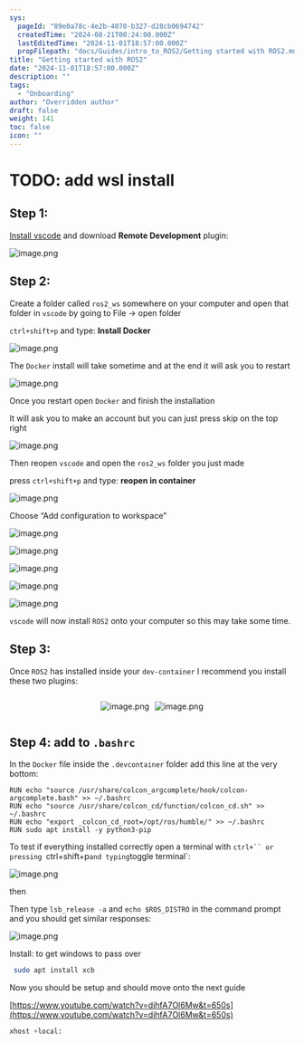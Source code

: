 ```yaml
---
sys:
  pageId: "89e0a78c-4e2b-4070-b327-d28cb0694742"
  createdTime: "2024-08-21T00:24:00.000Z"
  lastEditedTime: "2024-11-01T18:57:00.000Z"
  propFilepath: "docs/Guides/intro_to_ROS2/Getting started with ROS2.md"
title: "Getting started with ROS2"
date: "2024-11-01T18:57:00.000Z"
description: ""
tags:
  - "Onboarding"
author: "Overridden author"
draft: false
weight: 141
toc: false
icon: ""
---
```


# TODO: add wsl install

## Step 1:

[Install vscode](https://code.visualstudio.com/download) and download **Remote Development** plugin:

![image.png](https://prod-files-secure.s3.us-west-2.amazonaws.com/d518164a-d88e-44d1-a4ee-3adb3bd8bce0/efb52993-1881-4a40-b95e-6f020334f022/image.png?X-Amz-Algorithm=AWS4-HMAC-SHA256&X-Amz-Content-Sha256=UNSIGNED-PAYLOAD&X-Amz-Credential=ASIAZI2LB4662J4BRUDO%2F20250331%2Fus-west-2%2Fs3%2Faws4_request&X-Amz-Date=20250331T041047Z&X-Amz-Expires=3600&X-Amz-Security-Token=IQoJb3JpZ2luX2VjEDQaCXVzLXdlc3QtMiJHMEUCIAa%2FYHFmVs9NsxwIHezpCwKyxM3Le5sqLDO47x95L3HBAiEAjCkAxdckyW%2B%2FDAu4UhOLmT%2B6dfyWVAvqB96b3CiANPQqiAQInf%2F%2F%2F%2F%2F%2F%2F%2F%2F%2FARAAGgw2Mzc0MjMxODM4MDUiDNEuW%2FAozuzPWedMqircA7bBFHvW0q22%2Byz%2F0nC7XEEMvb%2BxgVl%2Fy2jxG3o%2B0mLN1W3iGbP6Z6q9lTfBgxx7496e9nvfMmwSEwgqbCc2%2FDwLerznjpNmBAqXoVGoGdn%2BTJGVHFJfrv05jVioFZY%2BuqmeuOPX%2FfdZIyMa9w5aHr35MkZA%2BcSDGhalUS0HWYUGQun933jQ%2Bxv4lhwNXAOgUxYHzdILN6oRZTIrQN4g5vnGvSPZKrP0iFRee357miSqHS7I9%2Be3TFwQteV5S2nzM3Pqa5i5l6AUc8qQtzcw3rTNtV4cmSKLxDUVXUZ7MdQES9xFp9xaEAaU2xn3hJlpGGbxJ%2BpGNumSKnhV5E7Wt6KPui7IZx%2F%2Fj6%2Bm0jAoqBXQ3a%2BY8wRKq18OYQuqa3dB4Sb3epULcHc4LsI04APWItpHLQIqTrpyLi12Lvi9DEPCtWjkddmrFhTLXhCaShnRP3qVchB6Fqy%2Bm0frgFh0hV6pjmW4URDr0om5H78SpwB6IuJL0XAJk3XSVrwVknwOk1IorVEiFs4Oavs7G6Z4lySm5OMXVeXTvaJ07k2f1gQC2LciD%2BIJyNpoxbsqfMtajX%2Bug2ot0GKeTAyO5IASLtvmmwKkGprZ3g%2FW5NV%2FzOj%2BFaqe5VnwZvx1vFfTMMSVqL8GOqUB7oViNhibbXrgcEQgPQDJZhfUwQlAfsphoZq3d7LokSoBpp4M%2BoumANhdi2h9O6eDL6F1fZhgdcD6YwtY54Mqp8WABw%2F0Gpr9%2BAdNExV1ECfp%2BhqcYsC1ryl1Yype0lY1U6%2FuBlkYOEAlwShh50KvO%2BuVAdnguZ1b9CqroPjEV4TgOvHdvYT7K3yQdK2bOOZdDnqyZWe5Kxw1BXoCg2QZDHEkXxQY&X-Amz-Signature=f31be15a5b5b41dbbd151588cb1ead509a92fdffc764fba2bf25a3de6c291ab5&X-Amz-SignedHeaders=host&x-id=GetObject)

## Step 2:

Create a folder called `ros2_ws` somewhere on your computer and open that folder in `vscode` by going to File → open folder 

`ctrl+shift+p` and type: **Install Docker**

![image.png](https://prod-files-secure.s3.us-west-2.amazonaws.com/d518164a-d88e-44d1-a4ee-3adb3bd8bce0/2269dc0e-1cd5-47ff-bceb-c04ad9b2eab0/image.png?X-Amz-Algorithm=AWS4-HMAC-SHA256&X-Amz-Content-Sha256=UNSIGNED-PAYLOAD&X-Amz-Credential=ASIAZI2LB4662J4BRUDO%2F20250331%2Fus-west-2%2Fs3%2Faws4_request&X-Amz-Date=20250331T041047Z&X-Amz-Expires=3600&X-Amz-Security-Token=IQoJb3JpZ2luX2VjEDQaCXVzLXdlc3QtMiJHMEUCIAa%2FYHFmVs9NsxwIHezpCwKyxM3Le5sqLDO47x95L3HBAiEAjCkAxdckyW%2B%2FDAu4UhOLmT%2B6dfyWVAvqB96b3CiANPQqiAQInf%2F%2F%2F%2F%2F%2F%2F%2F%2F%2FARAAGgw2Mzc0MjMxODM4MDUiDNEuW%2FAozuzPWedMqircA7bBFHvW0q22%2Byz%2F0nC7XEEMvb%2BxgVl%2Fy2jxG3o%2B0mLN1W3iGbP6Z6q9lTfBgxx7496e9nvfMmwSEwgqbCc2%2FDwLerznjpNmBAqXoVGoGdn%2BTJGVHFJfrv05jVioFZY%2BuqmeuOPX%2FfdZIyMa9w5aHr35MkZA%2BcSDGhalUS0HWYUGQun933jQ%2Bxv4lhwNXAOgUxYHzdILN6oRZTIrQN4g5vnGvSPZKrP0iFRee357miSqHS7I9%2Be3TFwQteV5S2nzM3Pqa5i5l6AUc8qQtzcw3rTNtV4cmSKLxDUVXUZ7MdQES9xFp9xaEAaU2xn3hJlpGGbxJ%2BpGNumSKnhV5E7Wt6KPui7IZx%2F%2Fj6%2Bm0jAoqBXQ3a%2BY8wRKq18OYQuqa3dB4Sb3epULcHc4LsI04APWItpHLQIqTrpyLi12Lvi9DEPCtWjkddmrFhTLXhCaShnRP3qVchB6Fqy%2Bm0frgFh0hV6pjmW4URDr0om5H78SpwB6IuJL0XAJk3XSVrwVknwOk1IorVEiFs4Oavs7G6Z4lySm5OMXVeXTvaJ07k2f1gQC2LciD%2BIJyNpoxbsqfMtajX%2Bug2ot0GKeTAyO5IASLtvmmwKkGprZ3g%2FW5NV%2FzOj%2BFaqe5VnwZvx1vFfTMMSVqL8GOqUB7oViNhibbXrgcEQgPQDJZhfUwQlAfsphoZq3d7LokSoBpp4M%2BoumANhdi2h9O6eDL6F1fZhgdcD6YwtY54Mqp8WABw%2F0Gpr9%2BAdNExV1ECfp%2BhqcYsC1ryl1Yype0lY1U6%2FuBlkYOEAlwShh50KvO%2BuVAdnguZ1b9CqroPjEV4TgOvHdvYT7K3yQdK2bOOZdDnqyZWe5Kxw1BXoCg2QZDHEkXxQY&X-Amz-Signature=225296774d760a7cbda572676061698adb502f267ef326fdaf349d2760144210&X-Amz-SignedHeaders=host&x-id=GetObject)

The `Docker` install will take sometime and at the end it will ask you to restart

![image.png](https://prod-files-secure.s3.us-west-2.amazonaws.com/d518164a-d88e-44d1-a4ee-3adb3bd8bce0/ed233f78-be33-4b1f-b89c-9c346c0e961e/image.png?X-Amz-Algorithm=AWS4-HMAC-SHA256&X-Amz-Content-Sha256=UNSIGNED-PAYLOAD&X-Amz-Credential=ASIAZI2LB4662J4BRUDO%2F20250331%2Fus-west-2%2Fs3%2Faws4_request&X-Amz-Date=20250331T041047Z&X-Amz-Expires=3600&X-Amz-Security-Token=IQoJb3JpZ2luX2VjEDQaCXVzLXdlc3QtMiJHMEUCIAa%2FYHFmVs9NsxwIHezpCwKyxM3Le5sqLDO47x95L3HBAiEAjCkAxdckyW%2B%2FDAu4UhOLmT%2B6dfyWVAvqB96b3CiANPQqiAQInf%2F%2F%2F%2F%2F%2F%2F%2F%2F%2FARAAGgw2Mzc0MjMxODM4MDUiDNEuW%2FAozuzPWedMqircA7bBFHvW0q22%2Byz%2F0nC7XEEMvb%2BxgVl%2Fy2jxG3o%2B0mLN1W3iGbP6Z6q9lTfBgxx7496e9nvfMmwSEwgqbCc2%2FDwLerznjpNmBAqXoVGoGdn%2BTJGVHFJfrv05jVioFZY%2BuqmeuOPX%2FfdZIyMa9w5aHr35MkZA%2BcSDGhalUS0HWYUGQun933jQ%2Bxv4lhwNXAOgUxYHzdILN6oRZTIrQN4g5vnGvSPZKrP0iFRee357miSqHS7I9%2Be3TFwQteV5S2nzM3Pqa5i5l6AUc8qQtzcw3rTNtV4cmSKLxDUVXUZ7MdQES9xFp9xaEAaU2xn3hJlpGGbxJ%2BpGNumSKnhV5E7Wt6KPui7IZx%2F%2Fj6%2Bm0jAoqBXQ3a%2BY8wRKq18OYQuqa3dB4Sb3epULcHc4LsI04APWItpHLQIqTrpyLi12Lvi9DEPCtWjkddmrFhTLXhCaShnRP3qVchB6Fqy%2Bm0frgFh0hV6pjmW4URDr0om5H78SpwB6IuJL0XAJk3XSVrwVknwOk1IorVEiFs4Oavs7G6Z4lySm5OMXVeXTvaJ07k2f1gQC2LciD%2BIJyNpoxbsqfMtajX%2Bug2ot0GKeTAyO5IASLtvmmwKkGprZ3g%2FW5NV%2FzOj%2BFaqe5VnwZvx1vFfTMMSVqL8GOqUB7oViNhibbXrgcEQgPQDJZhfUwQlAfsphoZq3d7LokSoBpp4M%2BoumANhdi2h9O6eDL6F1fZhgdcD6YwtY54Mqp8WABw%2F0Gpr9%2BAdNExV1ECfp%2BhqcYsC1ryl1Yype0lY1U6%2FuBlkYOEAlwShh50KvO%2BuVAdnguZ1b9CqroPjEV4TgOvHdvYT7K3yQdK2bOOZdDnqyZWe5Kxw1BXoCg2QZDHEkXxQY&X-Amz-Signature=174def2e5893d0111d115e6561496e8b7f54c3e509c55d801b9bedb3a2562eb6&X-Amz-SignedHeaders=host&x-id=GetObject)

Once you restart open `Docker` and finish the installation

It will ask you to make an account but you can just press skip on the top right

![image.png](https://prod-files-secure.s3.us-west-2.amazonaws.com/d518164a-d88e-44d1-a4ee-3adb3bd8bce0/21010ad9-1659-4fd9-9f59-9932a09b2a3d/image.png?X-Amz-Algorithm=AWS4-HMAC-SHA256&X-Amz-Content-Sha256=UNSIGNED-PAYLOAD&X-Amz-Credential=ASIAZI2LB4662J4BRUDO%2F20250331%2Fus-west-2%2Fs3%2Faws4_request&X-Amz-Date=20250331T041047Z&X-Amz-Expires=3600&X-Amz-Security-Token=IQoJb3JpZ2luX2VjEDQaCXVzLXdlc3QtMiJHMEUCIAa%2FYHFmVs9NsxwIHezpCwKyxM3Le5sqLDO47x95L3HBAiEAjCkAxdckyW%2B%2FDAu4UhOLmT%2B6dfyWVAvqB96b3CiANPQqiAQInf%2F%2F%2F%2F%2F%2F%2F%2F%2F%2FARAAGgw2Mzc0MjMxODM4MDUiDNEuW%2FAozuzPWedMqircA7bBFHvW0q22%2Byz%2F0nC7XEEMvb%2BxgVl%2Fy2jxG3o%2B0mLN1W3iGbP6Z6q9lTfBgxx7496e9nvfMmwSEwgqbCc2%2FDwLerznjpNmBAqXoVGoGdn%2BTJGVHFJfrv05jVioFZY%2BuqmeuOPX%2FfdZIyMa9w5aHr35MkZA%2BcSDGhalUS0HWYUGQun933jQ%2Bxv4lhwNXAOgUxYHzdILN6oRZTIrQN4g5vnGvSPZKrP0iFRee357miSqHS7I9%2Be3TFwQteV5S2nzM3Pqa5i5l6AUc8qQtzcw3rTNtV4cmSKLxDUVXUZ7MdQES9xFp9xaEAaU2xn3hJlpGGbxJ%2BpGNumSKnhV5E7Wt6KPui7IZx%2F%2Fj6%2Bm0jAoqBXQ3a%2BY8wRKq18OYQuqa3dB4Sb3epULcHc4LsI04APWItpHLQIqTrpyLi12Lvi9DEPCtWjkddmrFhTLXhCaShnRP3qVchB6Fqy%2Bm0frgFh0hV6pjmW4URDr0om5H78SpwB6IuJL0XAJk3XSVrwVknwOk1IorVEiFs4Oavs7G6Z4lySm5OMXVeXTvaJ07k2f1gQC2LciD%2BIJyNpoxbsqfMtajX%2Bug2ot0GKeTAyO5IASLtvmmwKkGprZ3g%2FW5NV%2FzOj%2BFaqe5VnwZvx1vFfTMMSVqL8GOqUB7oViNhibbXrgcEQgPQDJZhfUwQlAfsphoZq3d7LokSoBpp4M%2BoumANhdi2h9O6eDL6F1fZhgdcD6YwtY54Mqp8WABw%2F0Gpr9%2BAdNExV1ECfp%2BhqcYsC1ryl1Yype0lY1U6%2FuBlkYOEAlwShh50KvO%2BuVAdnguZ1b9CqroPjEV4TgOvHdvYT7K3yQdK2bOOZdDnqyZWe5Kxw1BXoCg2QZDHEkXxQY&X-Amz-Signature=e48871e52e65a9fba4df2e928d751b03be290a810b4142f15d3e15d913f93790&X-Amz-SignedHeaders=host&x-id=GetObject)

Then reopen `vscode` and open the `ros2_ws` folder you just made

press `ctrl+shift+p` and type: **reopen in container**

![image.png](https://prod-files-secure.s3.us-west-2.amazonaws.com/d518164a-d88e-44d1-a4ee-3adb3bd8bce0/4e93b8c2-41ad-488c-8095-c74205196118/image.png?X-Amz-Algorithm=AWS4-HMAC-SHA256&X-Amz-Content-Sha256=UNSIGNED-PAYLOAD&X-Amz-Credential=ASIAZI2LB4662J4BRUDO%2F20250331%2Fus-west-2%2Fs3%2Faws4_request&X-Amz-Date=20250331T041047Z&X-Amz-Expires=3600&X-Amz-Security-Token=IQoJb3JpZ2luX2VjEDQaCXVzLXdlc3QtMiJHMEUCIAa%2FYHFmVs9NsxwIHezpCwKyxM3Le5sqLDO47x95L3HBAiEAjCkAxdckyW%2B%2FDAu4UhOLmT%2B6dfyWVAvqB96b3CiANPQqiAQInf%2F%2F%2F%2F%2F%2F%2F%2F%2F%2FARAAGgw2Mzc0MjMxODM4MDUiDNEuW%2FAozuzPWedMqircA7bBFHvW0q22%2Byz%2F0nC7XEEMvb%2BxgVl%2Fy2jxG3o%2B0mLN1W3iGbP6Z6q9lTfBgxx7496e9nvfMmwSEwgqbCc2%2FDwLerznjpNmBAqXoVGoGdn%2BTJGVHFJfrv05jVioFZY%2BuqmeuOPX%2FfdZIyMa9w5aHr35MkZA%2BcSDGhalUS0HWYUGQun933jQ%2Bxv4lhwNXAOgUxYHzdILN6oRZTIrQN4g5vnGvSPZKrP0iFRee357miSqHS7I9%2Be3TFwQteV5S2nzM3Pqa5i5l6AUc8qQtzcw3rTNtV4cmSKLxDUVXUZ7MdQES9xFp9xaEAaU2xn3hJlpGGbxJ%2BpGNumSKnhV5E7Wt6KPui7IZx%2F%2Fj6%2Bm0jAoqBXQ3a%2BY8wRKq18OYQuqa3dB4Sb3epULcHc4LsI04APWItpHLQIqTrpyLi12Lvi9DEPCtWjkddmrFhTLXhCaShnRP3qVchB6Fqy%2Bm0frgFh0hV6pjmW4URDr0om5H78SpwB6IuJL0XAJk3XSVrwVknwOk1IorVEiFs4Oavs7G6Z4lySm5OMXVeXTvaJ07k2f1gQC2LciD%2BIJyNpoxbsqfMtajX%2Bug2ot0GKeTAyO5IASLtvmmwKkGprZ3g%2FW5NV%2FzOj%2BFaqe5VnwZvx1vFfTMMSVqL8GOqUB7oViNhibbXrgcEQgPQDJZhfUwQlAfsphoZq3d7LokSoBpp4M%2BoumANhdi2h9O6eDL6F1fZhgdcD6YwtY54Mqp8WABw%2F0Gpr9%2BAdNExV1ECfp%2BhqcYsC1ryl1Yype0lY1U6%2FuBlkYOEAlwShh50KvO%2BuVAdnguZ1b9CqroPjEV4TgOvHdvYT7K3yQdK2bOOZdDnqyZWe5Kxw1BXoCg2QZDHEkXxQY&X-Amz-Signature=4aabd03b8755a30c4ca1b0b7f0aa7972ff9e6a99f4047902096bb0e1287799e3&X-Amz-SignedHeaders=host&x-id=GetObject)

Choose “Add configuration to workspace”

![image.png](https://prod-files-secure.s3.us-west-2.amazonaws.com/d518164a-d88e-44d1-a4ee-3adb3bd8bce0/9560b282-5060-4989-ba37-97e7b2c22476/image.png?X-Amz-Algorithm=AWS4-HMAC-SHA256&X-Amz-Content-Sha256=UNSIGNED-PAYLOAD&X-Amz-Credential=ASIAZI2LB4662J4BRUDO%2F20250331%2Fus-west-2%2Fs3%2Faws4_request&X-Amz-Date=20250331T041047Z&X-Amz-Expires=3600&X-Amz-Security-Token=IQoJb3JpZ2luX2VjEDQaCXVzLXdlc3QtMiJHMEUCIAa%2FYHFmVs9NsxwIHezpCwKyxM3Le5sqLDO47x95L3HBAiEAjCkAxdckyW%2B%2FDAu4UhOLmT%2B6dfyWVAvqB96b3CiANPQqiAQInf%2F%2F%2F%2F%2F%2F%2F%2F%2F%2FARAAGgw2Mzc0MjMxODM4MDUiDNEuW%2FAozuzPWedMqircA7bBFHvW0q22%2Byz%2F0nC7XEEMvb%2BxgVl%2Fy2jxG3o%2B0mLN1W3iGbP6Z6q9lTfBgxx7496e9nvfMmwSEwgqbCc2%2FDwLerznjpNmBAqXoVGoGdn%2BTJGVHFJfrv05jVioFZY%2BuqmeuOPX%2FfdZIyMa9w5aHr35MkZA%2BcSDGhalUS0HWYUGQun933jQ%2Bxv4lhwNXAOgUxYHzdILN6oRZTIrQN4g5vnGvSPZKrP0iFRee357miSqHS7I9%2Be3TFwQteV5S2nzM3Pqa5i5l6AUc8qQtzcw3rTNtV4cmSKLxDUVXUZ7MdQES9xFp9xaEAaU2xn3hJlpGGbxJ%2BpGNumSKnhV5E7Wt6KPui7IZx%2F%2Fj6%2Bm0jAoqBXQ3a%2BY8wRKq18OYQuqa3dB4Sb3epULcHc4LsI04APWItpHLQIqTrpyLi12Lvi9DEPCtWjkddmrFhTLXhCaShnRP3qVchB6Fqy%2Bm0frgFh0hV6pjmW4URDr0om5H78SpwB6IuJL0XAJk3XSVrwVknwOk1IorVEiFs4Oavs7G6Z4lySm5OMXVeXTvaJ07k2f1gQC2LciD%2BIJyNpoxbsqfMtajX%2Bug2ot0GKeTAyO5IASLtvmmwKkGprZ3g%2FW5NV%2FzOj%2BFaqe5VnwZvx1vFfTMMSVqL8GOqUB7oViNhibbXrgcEQgPQDJZhfUwQlAfsphoZq3d7LokSoBpp4M%2BoumANhdi2h9O6eDL6F1fZhgdcD6YwtY54Mqp8WABw%2F0Gpr9%2BAdNExV1ECfp%2BhqcYsC1ryl1Yype0lY1U6%2FuBlkYOEAlwShh50KvO%2BuVAdnguZ1b9CqroPjEV4TgOvHdvYT7K3yQdK2bOOZdDnqyZWe5Kxw1BXoCg2QZDHEkXxQY&X-Amz-Signature=180aa497d655e4b98a4bafbb9491b7405de735a35d26342988b9b0889af16abe&X-Amz-SignedHeaders=host&x-id=GetObject)

![image.png](https://prod-files-secure.s3.us-west-2.amazonaws.com/d518164a-d88e-44d1-a4ee-3adb3bd8bce0/2ee63f81-886b-48e8-a553-dc6e5eac99e4/image.png?X-Amz-Algorithm=AWS4-HMAC-SHA256&X-Amz-Content-Sha256=UNSIGNED-PAYLOAD&X-Amz-Credential=ASIAZI2LB4662J4BRUDO%2F20250331%2Fus-west-2%2Fs3%2Faws4_request&X-Amz-Date=20250331T041047Z&X-Amz-Expires=3600&X-Amz-Security-Token=IQoJb3JpZ2luX2VjEDQaCXVzLXdlc3QtMiJHMEUCIAa%2FYHFmVs9NsxwIHezpCwKyxM3Le5sqLDO47x95L3HBAiEAjCkAxdckyW%2B%2FDAu4UhOLmT%2B6dfyWVAvqB96b3CiANPQqiAQInf%2F%2F%2F%2F%2F%2F%2F%2F%2F%2FARAAGgw2Mzc0MjMxODM4MDUiDNEuW%2FAozuzPWedMqircA7bBFHvW0q22%2Byz%2F0nC7XEEMvb%2BxgVl%2Fy2jxG3o%2B0mLN1W3iGbP6Z6q9lTfBgxx7496e9nvfMmwSEwgqbCc2%2FDwLerznjpNmBAqXoVGoGdn%2BTJGVHFJfrv05jVioFZY%2BuqmeuOPX%2FfdZIyMa9w5aHr35MkZA%2BcSDGhalUS0HWYUGQun933jQ%2Bxv4lhwNXAOgUxYHzdILN6oRZTIrQN4g5vnGvSPZKrP0iFRee357miSqHS7I9%2Be3TFwQteV5S2nzM3Pqa5i5l6AUc8qQtzcw3rTNtV4cmSKLxDUVXUZ7MdQES9xFp9xaEAaU2xn3hJlpGGbxJ%2BpGNumSKnhV5E7Wt6KPui7IZx%2F%2Fj6%2Bm0jAoqBXQ3a%2BY8wRKq18OYQuqa3dB4Sb3epULcHc4LsI04APWItpHLQIqTrpyLi12Lvi9DEPCtWjkddmrFhTLXhCaShnRP3qVchB6Fqy%2Bm0frgFh0hV6pjmW4URDr0om5H78SpwB6IuJL0XAJk3XSVrwVknwOk1IorVEiFs4Oavs7G6Z4lySm5OMXVeXTvaJ07k2f1gQC2LciD%2BIJyNpoxbsqfMtajX%2Bug2ot0GKeTAyO5IASLtvmmwKkGprZ3g%2FW5NV%2FzOj%2BFaqe5VnwZvx1vFfTMMSVqL8GOqUB7oViNhibbXrgcEQgPQDJZhfUwQlAfsphoZq3d7LokSoBpp4M%2BoumANhdi2h9O6eDL6F1fZhgdcD6YwtY54Mqp8WABw%2F0Gpr9%2BAdNExV1ECfp%2BhqcYsC1ryl1Yype0lY1U6%2FuBlkYOEAlwShh50KvO%2BuVAdnguZ1b9CqroPjEV4TgOvHdvYT7K3yQdK2bOOZdDnqyZWe5Kxw1BXoCg2QZDHEkXxQY&X-Amz-Signature=9b0f18dedc8fce2e540e184758b9123efb569422ea825df04575fe9d542f5932&X-Amz-SignedHeaders=host&x-id=GetObject)

![image.png](https://prod-files-secure.s3.us-west-2.amazonaws.com/d518164a-d88e-44d1-a4ee-3adb3bd8bce0/ae1580b2-b048-407e-aed9-b584224a7a04/image.png?X-Amz-Algorithm=AWS4-HMAC-SHA256&X-Amz-Content-Sha256=UNSIGNED-PAYLOAD&X-Amz-Credential=ASIAZI2LB4662J4BRUDO%2F20250331%2Fus-west-2%2Fs3%2Faws4_request&X-Amz-Date=20250331T041047Z&X-Amz-Expires=3600&X-Amz-Security-Token=IQoJb3JpZ2luX2VjEDQaCXVzLXdlc3QtMiJHMEUCIAa%2FYHFmVs9NsxwIHezpCwKyxM3Le5sqLDO47x95L3HBAiEAjCkAxdckyW%2B%2FDAu4UhOLmT%2B6dfyWVAvqB96b3CiANPQqiAQInf%2F%2F%2F%2F%2F%2F%2F%2F%2F%2FARAAGgw2Mzc0MjMxODM4MDUiDNEuW%2FAozuzPWedMqircA7bBFHvW0q22%2Byz%2F0nC7XEEMvb%2BxgVl%2Fy2jxG3o%2B0mLN1W3iGbP6Z6q9lTfBgxx7496e9nvfMmwSEwgqbCc2%2FDwLerznjpNmBAqXoVGoGdn%2BTJGVHFJfrv05jVioFZY%2BuqmeuOPX%2FfdZIyMa9w5aHr35MkZA%2BcSDGhalUS0HWYUGQun933jQ%2Bxv4lhwNXAOgUxYHzdILN6oRZTIrQN4g5vnGvSPZKrP0iFRee357miSqHS7I9%2Be3TFwQteV5S2nzM3Pqa5i5l6AUc8qQtzcw3rTNtV4cmSKLxDUVXUZ7MdQES9xFp9xaEAaU2xn3hJlpGGbxJ%2BpGNumSKnhV5E7Wt6KPui7IZx%2F%2Fj6%2Bm0jAoqBXQ3a%2BY8wRKq18OYQuqa3dB4Sb3epULcHc4LsI04APWItpHLQIqTrpyLi12Lvi9DEPCtWjkddmrFhTLXhCaShnRP3qVchB6Fqy%2Bm0frgFh0hV6pjmW4URDr0om5H78SpwB6IuJL0XAJk3XSVrwVknwOk1IorVEiFs4Oavs7G6Z4lySm5OMXVeXTvaJ07k2f1gQC2LciD%2BIJyNpoxbsqfMtajX%2Bug2ot0GKeTAyO5IASLtvmmwKkGprZ3g%2FW5NV%2FzOj%2BFaqe5VnwZvx1vFfTMMSVqL8GOqUB7oViNhibbXrgcEQgPQDJZhfUwQlAfsphoZq3d7LokSoBpp4M%2BoumANhdi2h9O6eDL6F1fZhgdcD6YwtY54Mqp8WABw%2F0Gpr9%2BAdNExV1ECfp%2BhqcYsC1ryl1Yype0lY1U6%2FuBlkYOEAlwShh50KvO%2BuVAdnguZ1b9CqroPjEV4TgOvHdvYT7K3yQdK2bOOZdDnqyZWe5Kxw1BXoCg2QZDHEkXxQY&X-Amz-Signature=ffb140c0fa29ddfcd9349e969e14195e4b985dc5608561f69bb6343bca2d740d&X-Amz-SignedHeaders=host&x-id=GetObject)

![image.png](https://prod-files-secure.s3.us-west-2.amazonaws.com/d518164a-d88e-44d1-a4ee-3adb3bd8bce0/53255b28-f75e-430f-b9e3-c0ac8577e42b/image.png?X-Amz-Algorithm=AWS4-HMAC-SHA256&X-Amz-Content-Sha256=UNSIGNED-PAYLOAD&X-Amz-Credential=ASIAZI2LB4662J4BRUDO%2F20250331%2Fus-west-2%2Fs3%2Faws4_request&X-Amz-Date=20250331T041047Z&X-Amz-Expires=3600&X-Amz-Security-Token=IQoJb3JpZ2luX2VjEDQaCXVzLXdlc3QtMiJHMEUCIAa%2FYHFmVs9NsxwIHezpCwKyxM3Le5sqLDO47x95L3HBAiEAjCkAxdckyW%2B%2FDAu4UhOLmT%2B6dfyWVAvqB96b3CiANPQqiAQInf%2F%2F%2F%2F%2F%2F%2F%2F%2F%2FARAAGgw2Mzc0MjMxODM4MDUiDNEuW%2FAozuzPWedMqircA7bBFHvW0q22%2Byz%2F0nC7XEEMvb%2BxgVl%2Fy2jxG3o%2B0mLN1W3iGbP6Z6q9lTfBgxx7496e9nvfMmwSEwgqbCc2%2FDwLerznjpNmBAqXoVGoGdn%2BTJGVHFJfrv05jVioFZY%2BuqmeuOPX%2FfdZIyMa9w5aHr35MkZA%2BcSDGhalUS0HWYUGQun933jQ%2Bxv4lhwNXAOgUxYHzdILN6oRZTIrQN4g5vnGvSPZKrP0iFRee357miSqHS7I9%2Be3TFwQteV5S2nzM3Pqa5i5l6AUc8qQtzcw3rTNtV4cmSKLxDUVXUZ7MdQES9xFp9xaEAaU2xn3hJlpGGbxJ%2BpGNumSKnhV5E7Wt6KPui7IZx%2F%2Fj6%2Bm0jAoqBXQ3a%2BY8wRKq18OYQuqa3dB4Sb3epULcHc4LsI04APWItpHLQIqTrpyLi12Lvi9DEPCtWjkddmrFhTLXhCaShnRP3qVchB6Fqy%2Bm0frgFh0hV6pjmW4URDr0om5H78SpwB6IuJL0XAJk3XSVrwVknwOk1IorVEiFs4Oavs7G6Z4lySm5OMXVeXTvaJ07k2f1gQC2LciD%2BIJyNpoxbsqfMtajX%2Bug2ot0GKeTAyO5IASLtvmmwKkGprZ3g%2FW5NV%2FzOj%2BFaqe5VnwZvx1vFfTMMSVqL8GOqUB7oViNhibbXrgcEQgPQDJZhfUwQlAfsphoZq3d7LokSoBpp4M%2BoumANhdi2h9O6eDL6F1fZhgdcD6YwtY54Mqp8WABw%2F0Gpr9%2BAdNExV1ECfp%2BhqcYsC1ryl1Yype0lY1U6%2FuBlkYOEAlwShh50KvO%2BuVAdnguZ1b9CqroPjEV4TgOvHdvYT7K3yQdK2bOOZdDnqyZWe5Kxw1BXoCg2QZDHEkXxQY&X-Amz-Signature=abb228ab8c0ad31179e9f9a812bfb814dcd124c033a137bf5cd672094faffa43&X-Amz-SignedHeaders=host&x-id=GetObject)

![image.png](https://prod-files-secure.s3.us-west-2.amazonaws.com/d518164a-d88e-44d1-a4ee-3adb3bd8bce0/7c562767-5af9-4ffb-97d1-327bcdf4ee00/image.png?X-Amz-Algorithm=AWS4-HMAC-SHA256&X-Amz-Content-Sha256=UNSIGNED-PAYLOAD&X-Amz-Credential=ASIAZI2LB4662J4BRUDO%2F20250331%2Fus-west-2%2Fs3%2Faws4_request&X-Amz-Date=20250331T041047Z&X-Amz-Expires=3600&X-Amz-Security-Token=IQoJb3JpZ2luX2VjEDQaCXVzLXdlc3QtMiJHMEUCIAa%2FYHFmVs9NsxwIHezpCwKyxM3Le5sqLDO47x95L3HBAiEAjCkAxdckyW%2B%2FDAu4UhOLmT%2B6dfyWVAvqB96b3CiANPQqiAQInf%2F%2F%2F%2F%2F%2F%2F%2F%2F%2FARAAGgw2Mzc0MjMxODM4MDUiDNEuW%2FAozuzPWedMqircA7bBFHvW0q22%2Byz%2F0nC7XEEMvb%2BxgVl%2Fy2jxG3o%2B0mLN1W3iGbP6Z6q9lTfBgxx7496e9nvfMmwSEwgqbCc2%2FDwLerznjpNmBAqXoVGoGdn%2BTJGVHFJfrv05jVioFZY%2BuqmeuOPX%2FfdZIyMa9w5aHr35MkZA%2BcSDGhalUS0HWYUGQun933jQ%2Bxv4lhwNXAOgUxYHzdILN6oRZTIrQN4g5vnGvSPZKrP0iFRee357miSqHS7I9%2Be3TFwQteV5S2nzM3Pqa5i5l6AUc8qQtzcw3rTNtV4cmSKLxDUVXUZ7MdQES9xFp9xaEAaU2xn3hJlpGGbxJ%2BpGNumSKnhV5E7Wt6KPui7IZx%2F%2Fj6%2Bm0jAoqBXQ3a%2BY8wRKq18OYQuqa3dB4Sb3epULcHc4LsI04APWItpHLQIqTrpyLi12Lvi9DEPCtWjkddmrFhTLXhCaShnRP3qVchB6Fqy%2Bm0frgFh0hV6pjmW4URDr0om5H78SpwB6IuJL0XAJk3XSVrwVknwOk1IorVEiFs4Oavs7G6Z4lySm5OMXVeXTvaJ07k2f1gQC2LciD%2BIJyNpoxbsqfMtajX%2Bug2ot0GKeTAyO5IASLtvmmwKkGprZ3g%2FW5NV%2FzOj%2BFaqe5VnwZvx1vFfTMMSVqL8GOqUB7oViNhibbXrgcEQgPQDJZhfUwQlAfsphoZq3d7LokSoBpp4M%2BoumANhdi2h9O6eDL6F1fZhgdcD6YwtY54Mqp8WABw%2F0Gpr9%2BAdNExV1ECfp%2BhqcYsC1ryl1Yype0lY1U6%2FuBlkYOEAlwShh50KvO%2BuVAdnguZ1b9CqroPjEV4TgOvHdvYT7K3yQdK2bOOZdDnqyZWe5Kxw1BXoCg2QZDHEkXxQY&X-Amz-Signature=a39c974b6edb2a0063137fbcd5f4391eb4441bc03c6e76e2edaf42695de6ea29&X-Amz-SignedHeaders=host&x-id=GetObject)

`vscode` will now install `ROS2` onto your computer so this may take some time.

## Step 3:

Once `ROS2` has installed inside your `dev-container` I recommend you install these two plugins:

<div style="display: flex;flex-direction: row; column-gap:10px; max-width: 630px;justify-content: center;">
<div>

![image.png](https://prod-files-secure.s3.us-west-2.amazonaws.com/d518164a-d88e-44d1-a4ee-3adb3bd8bce0/3fc3d550-5a54-4ba1-ba6b-faa01cdb7369/image.png?X-Amz-Algorithm=AWS4-HMAC-SHA256&X-Amz-Content-Sha256=UNSIGNED-PAYLOAD&X-Amz-Credential=ASIAZI2LB46656W5IWHX%2F20250331%2Fus-west-2%2Fs3%2Faws4_request&X-Amz-Date=20250331T041049Z&X-Amz-Expires=3600&X-Amz-Security-Token=IQoJb3JpZ2luX2VjEDQaCXVzLXdlc3QtMiJGMEQCIBfN5YNUW7EmJWSQEdM4aTaJvkWVZA%2FldcmP47CrkGNNAiARd91VsWr5j6fEtWcVFSzEN7hC25UgYB%2Fm3TgT6%2BxwoCqIBAic%2F%2F%2F%2F%2F%2F%2F%2F%2F%2F8BEAAaDDYzNzQyMzE4MzgwNSIMBZxWXaPX62E9GIWFKtwDwQQoOB2nBodo0OIQsVLqRNGiXzIKYQTNVag4n9wdjtdCNUHEljDN8nhRVuKbujDBC0eWngQxnWU7SkcOa1Ia74fVL6b0eyvKWadDI3EeupY5kKDvUzJUCtUOr4vlvSF1clG1fwLs3ET6%2BRUlYbyx2rMF2pIOVkr6Eq5KLqcsGkiYW9zgpaes38BGIJfA6Amwo9%2BmkSGd2KucwXJXyZeheK92UyxXBK7THDAruI0eSiZcsT868KTYd29yu2HUJJRVZGnxdM0cgkwGOsIcBIoH2yFDx39Sch6kGkxqqHhGXIamX7iS8PPv3cO1oZA3lve%2Fz%2FzpLpDoDPl6h3tOWvww7HhcZ0SCfTCQP4hbGz%2FlwFXUSS2%2F6dij0dCeVSxttRUVOPr8P%2B%2BdXZJLpqwaUawGjUA3i0sODq8fJcI9r9COvDGzrjjbNp2oI0ZAUZ4vwciyqiMzncgyrtnuG8JVmhOb6cJzxiD6VCl%2Bdh8m7RcCZiU23aZEvDWmpAuavRQnd3%2Bn6SuZuXs04OrjNnUSffZ14qsGcXuMxVwnTsVTU4lze0EpTKrbCK5MSFVpbjCsErDO9qpmzV3ln5%2FMaqWsJdNKG50YN0s2bYAkY%2BFT7W1DU2tA89MrxcyjMRHP%2FaUw%2BJSovwY6pgEonwcKPDlntTRdKrPpw8cSd8sUr4AU9fB42flMiM2%2F9V9LhJqIDEIQmly%2Bk5gg5%2BOg2gOEfG6MHF%2F0wNVQVnjOkR94Pp3zM9e9lU3e8prqO9Wce3uhrG5ukXI6BkqfCOWkZ90zqaHAIGp0iCi4WtHspT37CWQw%2BXt%2BiKYck3wxV5odU7bhPueGuRDOQtzzO8UimU6z2kP2oofh72HZfOmzVCbZ4puI&X-Amz-Signature=c05b03173a2a87f174e044a33784c38c24d4001e82a4ec8ae5560bf387bb9556&X-Amz-SignedHeaders=host&x-id=GetObject)

</div>
<div>

![image.png](https://prod-files-secure.s3.us-west-2.amazonaws.com/d518164a-d88e-44d1-a4ee-3adb3bd8bce0/d994cc66-13c2-4093-a5a3-f84cf4601a82/image.png?X-Amz-Algorithm=AWS4-HMAC-SHA256&X-Amz-Content-Sha256=UNSIGNED-PAYLOAD&X-Amz-Credential=ASIAZI2LB4665VGP75M5%2F20250331%2Fus-west-2%2Fs3%2Faws4_request&X-Amz-Date=20250331T041049Z&X-Amz-Expires=3600&X-Amz-Security-Token=IQoJb3JpZ2luX2VjEDQaCXVzLXdlc3QtMiJHMEUCIQDJQqybzqccEr80U7q36rXd6w2DNxuw9OIKckhmMSXkzgIgZWcO8oidMjfRsf%2Fubi%2BE%2Fw1OplAwOh%2BoJlMCGkonAJkqiAQInP%2F%2F%2F%2F%2F%2F%2F%2F%2F%2FARAAGgw2Mzc0MjMxODM4MDUiDPEPHpBEvOzLCoSNfyrcA1HeQ%2B4m6qgNx9ruh8dRYH%2BbLnQtk8pk5OHJniD86o7rKGc7s1kgX%2F0LnneVc7Ssp%2BAx8PnQfn%2FtH0obKjCJkTIEzvmtQtD9s6VUa%2FMXDv2yvEa0oVV9pob1qxZSgPwVq1Qa1vOTeuEKkm7l62aQyYtuq4JFJ8wXqmge1NvdFGiZc4hiJPoQTavPXKomFGrBIixop5lcpOb0UcmKWVuASVhh4HRE%2BkcCUYf8NJmVGt%2Bv%2BZXeGBgr4LbAZh2HIk0zFcvC7suCSekry1xzjmtaz0ymQfW00GFkiRNYa0em81CnkFH%2FnZl754SyVA6a2kwLraCS2ytdwlQenFTk%2FAWkop3r9okZFQ60azsbnt%2FBDs6I8BCcamgDZxTPmhuV%2BZowCaT8CglJiWwKSWd8Sh3oQbaLf5YfdR8%2BlTlNnGNcfMA80E9yroapPxYWGojwBn5010lMHSXcymuaBHVQw9aksQMJLF87utc8RX3Pi4cuROyJeEjSszLlFAlFDhBj%2F2X6KpwO3fh%2FGgtZkIcAEN57pIPf3XeSNvSZ6YymOXjilFsuMoqHIwxDKU6%2BVWg7yS8X8JT6nqOkCCXcmoR3I33TZGVMsSRuvSpHyomb8UNT%2BgG7fKCWJxUYBiI1Zww%2FMM%2BUqL8GOqUBTGwQD8ZZvDEiJQvkTmWX0IVPk7DKqRUno1RooLHRflbpMtMQi63YLCtKZnJgYsnqdjCN5CK80ROZyOYCTajyV%2FxP9HVpc6DFXdj%2FsnBQO2ROXlOnaP9Th7xHJM4BIhepHfVux5EEd%2B1EP5cXVaygxafOrgig5%2BcxYylpRz9AphuhXTHMFbUB%2FbKQe32AplsMw59vyHVZeS%2FYIsoKlkmE8bWzG0a%2F&X-Amz-Signature=e2147e1ab682e2d68801bee9b044c2da83d3379d372294f5ebffb8714a6c8b52&X-Amz-SignedHeaders=host&x-id=GetObject)

</div>
</div>

## Step 4: add to `.bashrc`

In the `Docker` file inside the `.devcontainer` folder add this line at the very bottom: 

```docker
RUN echo "source /usr/share/colcon_argcomplete/hook/colcon-argcomplete.bash" >> ~/.bashrc
RUN echo "source /usr/share/colcon_cd/function/colcon_cd.sh" >> ~/.bashrc
RUN echo "export _colcon_cd_root=/opt/ros/humble/" >> ~/.bashrc
RUN sudo apt install -y python3-pip 
```

To test if everything installed correctly open a terminal with `ctrl+`` or pressing `ctrl+shift+p` and typing `toggle terminal`:

![image.png](https://prod-files-secure.s3.us-west-2.amazonaws.com/d518164a-d88e-44d1-a4ee-3adb3bd8bce0/6a4943d8-b04e-4c02-9a58-775f3384d1a5/image.png?X-Amz-Algorithm=AWS4-HMAC-SHA256&X-Amz-Content-Sha256=UNSIGNED-PAYLOAD&X-Amz-Credential=ASIAZI2LB4662J4BRUDO%2F20250331%2Fus-west-2%2Fs3%2Faws4_request&X-Amz-Date=20250331T041047Z&X-Amz-Expires=3600&X-Amz-Security-Token=IQoJb3JpZ2luX2VjEDQaCXVzLXdlc3QtMiJHMEUCIAa%2FYHFmVs9NsxwIHezpCwKyxM3Le5sqLDO47x95L3HBAiEAjCkAxdckyW%2B%2FDAu4UhOLmT%2B6dfyWVAvqB96b3CiANPQqiAQInf%2F%2F%2F%2F%2F%2F%2F%2F%2F%2FARAAGgw2Mzc0MjMxODM4MDUiDNEuW%2FAozuzPWedMqircA7bBFHvW0q22%2Byz%2F0nC7XEEMvb%2BxgVl%2Fy2jxG3o%2B0mLN1W3iGbP6Z6q9lTfBgxx7496e9nvfMmwSEwgqbCc2%2FDwLerznjpNmBAqXoVGoGdn%2BTJGVHFJfrv05jVioFZY%2BuqmeuOPX%2FfdZIyMa9w5aHr35MkZA%2BcSDGhalUS0HWYUGQun933jQ%2Bxv4lhwNXAOgUxYHzdILN6oRZTIrQN4g5vnGvSPZKrP0iFRee357miSqHS7I9%2Be3TFwQteV5S2nzM3Pqa5i5l6AUc8qQtzcw3rTNtV4cmSKLxDUVXUZ7MdQES9xFp9xaEAaU2xn3hJlpGGbxJ%2BpGNumSKnhV5E7Wt6KPui7IZx%2F%2Fj6%2Bm0jAoqBXQ3a%2BY8wRKq18OYQuqa3dB4Sb3epULcHc4LsI04APWItpHLQIqTrpyLi12Lvi9DEPCtWjkddmrFhTLXhCaShnRP3qVchB6Fqy%2Bm0frgFh0hV6pjmW4URDr0om5H78SpwB6IuJL0XAJk3XSVrwVknwOk1IorVEiFs4Oavs7G6Z4lySm5OMXVeXTvaJ07k2f1gQC2LciD%2BIJyNpoxbsqfMtajX%2Bug2ot0GKeTAyO5IASLtvmmwKkGprZ3g%2FW5NV%2FzOj%2BFaqe5VnwZvx1vFfTMMSVqL8GOqUB7oViNhibbXrgcEQgPQDJZhfUwQlAfsphoZq3d7LokSoBpp4M%2BoumANhdi2h9O6eDL6F1fZhgdcD6YwtY54Mqp8WABw%2F0Gpr9%2BAdNExV1ECfp%2BhqcYsC1ryl1Yype0lY1U6%2FuBlkYOEAlwShh50KvO%2BuVAdnguZ1b9CqroPjEV4TgOvHdvYT7K3yQdK2bOOZdDnqyZWe5Kxw1BXoCg2QZDHEkXxQY&X-Amz-Signature=d8d33a92e2b04fb072538a1aa97dd180ae9ba5f1c6ba4d9dd2c751aadf2da2ed&X-Amz-SignedHeaders=host&x-id=GetObject)

then 

Then type `lsb_release -a` and `echo $ROS_DISTRO` in the command prompt and you should get similar responses:

![image.png](https://prod-files-secure.s3.us-west-2.amazonaws.com/d518164a-d88e-44d1-a4ee-3adb3bd8bce0/3e635dec-a805-4e85-8b9e-d000e5b71a4e/image.png?X-Amz-Algorithm=AWS4-HMAC-SHA256&X-Amz-Content-Sha256=UNSIGNED-PAYLOAD&X-Amz-Credential=ASIAZI2LB4662J4BRUDO%2F20250331%2Fus-west-2%2Fs3%2Faws4_request&X-Amz-Date=20250331T041047Z&X-Amz-Expires=3600&X-Amz-Security-Token=IQoJb3JpZ2luX2VjEDQaCXVzLXdlc3QtMiJHMEUCIAa%2FYHFmVs9NsxwIHezpCwKyxM3Le5sqLDO47x95L3HBAiEAjCkAxdckyW%2B%2FDAu4UhOLmT%2B6dfyWVAvqB96b3CiANPQqiAQInf%2F%2F%2F%2F%2F%2F%2F%2F%2F%2FARAAGgw2Mzc0MjMxODM4MDUiDNEuW%2FAozuzPWedMqircA7bBFHvW0q22%2Byz%2F0nC7XEEMvb%2BxgVl%2Fy2jxG3o%2B0mLN1W3iGbP6Z6q9lTfBgxx7496e9nvfMmwSEwgqbCc2%2FDwLerznjpNmBAqXoVGoGdn%2BTJGVHFJfrv05jVioFZY%2BuqmeuOPX%2FfdZIyMa9w5aHr35MkZA%2BcSDGhalUS0HWYUGQun933jQ%2Bxv4lhwNXAOgUxYHzdILN6oRZTIrQN4g5vnGvSPZKrP0iFRee357miSqHS7I9%2Be3TFwQteV5S2nzM3Pqa5i5l6AUc8qQtzcw3rTNtV4cmSKLxDUVXUZ7MdQES9xFp9xaEAaU2xn3hJlpGGbxJ%2BpGNumSKnhV5E7Wt6KPui7IZx%2F%2Fj6%2Bm0jAoqBXQ3a%2BY8wRKq18OYQuqa3dB4Sb3epULcHc4LsI04APWItpHLQIqTrpyLi12Lvi9DEPCtWjkddmrFhTLXhCaShnRP3qVchB6Fqy%2Bm0frgFh0hV6pjmW4URDr0om5H78SpwB6IuJL0XAJk3XSVrwVknwOk1IorVEiFs4Oavs7G6Z4lySm5OMXVeXTvaJ07k2f1gQC2LciD%2BIJyNpoxbsqfMtajX%2Bug2ot0GKeTAyO5IASLtvmmwKkGprZ3g%2FW5NV%2FzOj%2BFaqe5VnwZvx1vFfTMMSVqL8GOqUB7oViNhibbXrgcEQgPQDJZhfUwQlAfsphoZq3d7LokSoBpp4M%2BoumANhdi2h9O6eDL6F1fZhgdcD6YwtY54Mqp8WABw%2F0Gpr9%2BAdNExV1ECfp%2BhqcYsC1ryl1Yype0lY1U6%2FuBlkYOEAlwShh50KvO%2BuVAdnguZ1b9CqroPjEV4TgOvHdvYT7K3yQdK2bOOZdDnqyZWe5Kxw1BXoCg2QZDHEkXxQY&X-Amz-Signature=c86ce5cdb276a70c52490f85563dccb6659f691c69d0ef00c66659f6a6bd0afe&X-Amz-SignedHeaders=host&x-id=GetObject)

Install:  to get windows to pass over

```bash
 sudo apt install xcb
```

Now you should be setup and should move onto the next guide 

[https://www.youtube.com/watch?v=dihfA7Ol6Mw&t=650s](https://www.youtube.com/watch?v=dihfA7Ol6Mw&t=650s)

```python
xhost +local:
```
